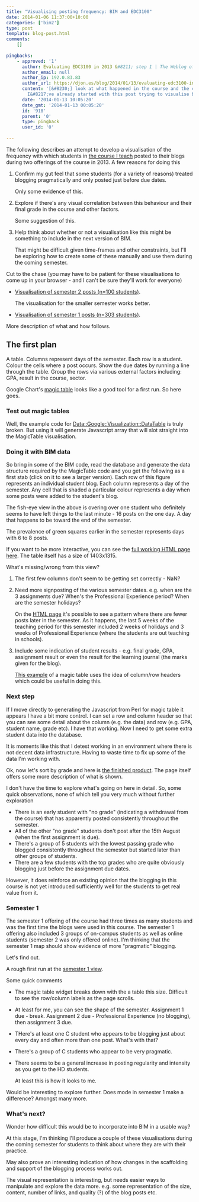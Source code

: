 ```yaml
---
title: "Visualising posting frequency: BIM and EDC3100"
date: 2014-01-06 11:37:00+10:00
categories: ['bim2']
type: post
template: blog-post.html
comments:
    []
    
pingbacks:
    - approved: '1'
      author: Evaluating EDC3100 in 2013 &#8211; step 1 | The Weblog of (a) David Jones
      author_email: null
      author_ip: 192.0.83.83
      author_url: https://djon.es/blog/2014/01/13/evaluating-edc3100-in-2013-step-1/
      content: '[&#8230;] look at what happened in the course and the course site. Something
        I&#8217;ve already started with this post trying to visualise blog post [&#8230;]'
      date: '2014-01-13 10:05:20'
      date_gmt: '2014-01-13 00:05:20'
      id: '918'
      parent: '0'
      type: pingback
      user_id: '0'
    
---
```

The following describes an attempt to develop a visualisation of the frequency with which students in [the course I teach](http://www.usq.edu.au/course/synopses/2014/EDC3100.html) posted to their blogs during two offerings of the course in 2013. A few reasons for doing this

1. Confirm my gut feel that some students (for a variety of reasons) treated blogging pragmatically and only posted just before due dates.
    
    Only some evidence of this.
    
2. Explore if there's any visual correlation between this behaviour and their final grade in the course and other factors.
    
    Some suggestion of this.
    
3. Help think about whether or not a visualisation like this might be something to include in the next version of BIM.
    
    That might be difficult given time-frames and other constraints, but I'll be exploring how to create some of these manually and use them during the coming semester.
    

Cut to the chase (you may have to be patient for these visualisations to come up in your browser - and I can't be sure they'll work for everyone)

- [Visualisation of semester 2 posts (n=100 students)](https://dl.dropboxusercontent.com/u/14025788/magicTable/sem2_table.html).
    
    The visualisation for the smaller semester works better.
    
- [Visualisation of semester 1 posts (n=303 students)](https://dl.dropboxusercontent.com/u/14025788/magicTable/sem1_table.html).

More description of what and how follows.

## The first plan

A table. Columns represent days of the semester. Each row is a student. Colour the cells where a post occurs. Show the due dates by running a line through the table. Group the rows via various external factors including: GPA, result in the course, sector.

Google Chart's [magic table](http://magic-table.googlecode.com/svn/trunk/magic-table/google_visualisation/example_1.html) looks like a good tool for a first run. So here goes.

### Test out magic tables

Well, the example code for [Data::Google::Visualization::DataTable](http://search.cpan.org/dist/Data-Google-Visualization-DataTable/lib/Data/Google/Visualization/DataTable.pm) is truly broken. But using it will generate Javascript array that will slot straight into the MagicTable visualisation.

### Doing it with BIM data

So bring in some of the BIM code, read the database and generate the data structure required by the MagicTable code and you get the following as a first stab (click on it to see a larger version). Each row of this figure represents an individual student blog. Each column represents a day of the semester. Any cell that is shaded a particular colour represents a day when some posts were added to the student's blog.

The fish-eye view in the above is overing over one student who definitely seems to have left things to the last minute - 16 posts on the one day. A day that happens to be toward the end of the semester.

The prevalence of green squares earlier in the semester represents days with 6 to 8 posts.

If you want to be more interactive, you can see the [full working HTML page here](https://dl.dropboxusercontent.com/u/14025788/magicTable/version_0.html). The table itself has a size of 1403x1315.

What's missing/wrong from this view?

1. The first few columns don't seem to be getting set correctly - NaN?
2. Need more signposting of the various semester dates. e.g. when are the 3 assignments due? When's the Professional Experience period? When are the semester holidays?
    
    On the [HTML page](https://dl.dropboxusercontent.com/u/14025788/magicTable/version_0.html) it's possible to see a pattern where there are fewer posts later in the semester. As it happens, the last 5 weeks of the teaching period for this semester included 2 weeks of holidays and 3 weeks of Professional Experience (where the students are out teaching in schools).
    
3. Include some indication of student results - e.g. final grade, GPA, assignment result or even the result for the learning journal (the marks given for the blog).
    
    [This example](http://www.grvisualisation.50webs.com/volsExample.html) of a magic table uses the idea of column/row headers which could be useful in doing this.
    

### Next step

If I move directly to generating the Javascript from Perl for magic table it appears I have a bit more control. I can set a row and column header so that you can see some detail about the column (e.g. the data) and row (e.g. GPA, student name, grade etc). I have that working. Now I need to get some extra student data into the database.

It is moments like this that I detest working in an environment where there is not decent data infrastructure. Having to waste time to fix up some of the data I'm working with.

Ok, now let's sort by grade and here is [the finished product](https://dl.dropboxusercontent.com/u/14025788/magicTable/sem2_table.html). The page itself offers some more description of what is shown.

I don't have the time to explore what's going on here in detail. So, some quick observations, none of which tell you very much without further exploration

- There is an early student with "no grade" (indicating a withdrawal from the course) that has apparently posted consistently throughout the semester.
- All of the other "no grade" students don't post after the 15th August (when the first assignment is due).
- There's a group of 5 students with the lowest passing grade who blogged consistently throughout the semester but started later than other groups of students.
- There are a few students with the top grades who are quite obviously blogging just before the assignment due dates.

However, it does reinforce an existing opinion that the blogging in this course is not yet introduced sufficiently well for the students to get real value from it.

### Semester 1

The semester 1 offering of the course had three times as many students and was the first time the blogs were used in this course. The semester 1 offering also included 3 groups of on-campus students as well as online students (semester 2 was only offered online). I'm thinking that the semester 1 map should show evidence of more "pragmatic" blogging.

Let's find out.

A rough first run at the [semester 1 view](https://dl.dropboxusercontent.com/u/14025788/magicTable/sem1_table.html).

Some quick comments

- The magic table widget breaks down with the a table this size. Difficult to see the row/column labels as the page scrolls.
- At least for me, you can see the shape of the semester. Assignment 1 due - break. Assignment 2 due - Professional Experience (no blogging), then assignment 3 due.
- THere's at least one C student who appears to be blogging just about every day and often more than one post. What's with that?
- There's a group of C students who appear to be very pragmatic.
- There seems to be a general increase in posting regularity and intensity as you get to the HD students.
    
    At least this is how it looks to me.
    

Would be interesting to explore further. Does mode in semester 1 make a difference? Amongst many more.

### What's next?

Wonder how difficult this would be to incorporate into BIM in a usable way?

At this stage, I'm thinking I'll produce a couple of these visualisations during the coming semester for students to think about where they are with their practice.

May also prove an interesting indication of how changes in the scaffolding and support of the blogging process works out.

The visual representation is interesting, but needs easier ways to manipulate and explore the data more. e.g. some representation of the size, content, number of links, and quality (?) of the blog posts etc.